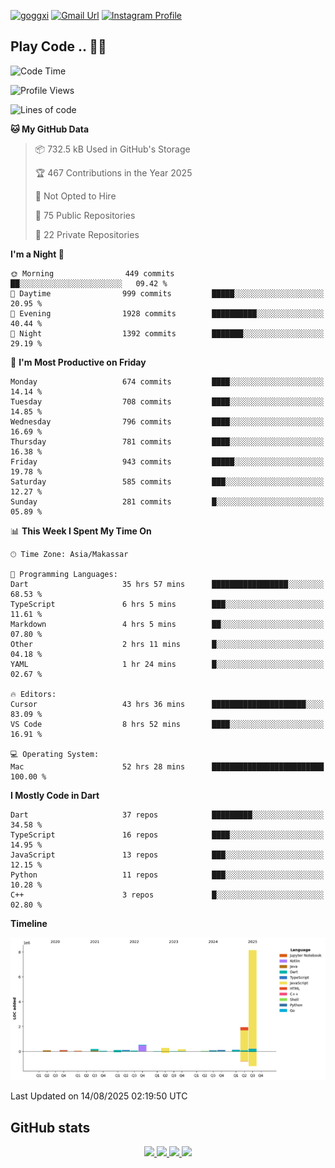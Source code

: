 [![goggxi](https://img.shields.io/badge/Portofolio-Goggxi-orange)](https://goggxi.github.io)
[![Gmail Url](https://img.shields.io/twitter/url?label=Goggxi@gmail.com&logo=gmail&style=social&url=http%3A%2F%2Fmailto%3Acontact.Goggxi@gmail.com)](mailto:Goggxi@gmail.com) [![Instagram Profile](https://img.shields.io/twitter/url?label=moh_rifkan&logo=instagram&style=social&url=https://www.instagram.com/moh_rifkan/)](https://www.instagram.com/moh_rifkan/)

## Play Code .. 💬🚀

<!-- [![Moh Rifkan GitHub stats](https://github-readme-stats.vercel.app/api?username=goggxi&count_private=true&show_icons=true&theme=dracula&custom_title=Goggxi%20Statistic%20🚀)](https://github.com/goggxi/goggxi)

[![Top Langs](https://github-readme-stats.vercel.app/api/top-langs/?username=goggxi&langs_count=8&layout=compact&show_icons=true&theme=dracula)](https://github.com/goggxi/goggxi) -->

<!--START_SECTION:waka-->
![Code Time](http://img.shields.io/badge/Code%20Time-4%2C457%20hrs%2039%20mins-blue)

![Profile Views](http://img.shields.io/badge/Profile%20Views-19-blue)

![Lines of code](https://img.shields.io/badge/From%20Hello%20World%20I%27ve%20Written-12.2%20million%20lines%20of%20code-blue)

**🐱 My GitHub Data** 

> 📦 732.5 kB Used in GitHub's Storage 
 > 
> 🏆 467 Contributions in the Year 2025
 > 
> 🚫 Not Opted to Hire
 > 
> 📜 75 Public Repositories 
 > 
> 🔑 22 Private Repositories 
 > 
**I'm a Night 🦉** 

```text
🌞 Morning                449 commits         ██░░░░░░░░░░░░░░░░░░░░░░░   09.42 % 
🌆 Daytime                999 commits         █████░░░░░░░░░░░░░░░░░░░░   20.95 % 
🌃 Evening                1928 commits        ██████████░░░░░░░░░░░░░░░   40.44 % 
🌙 Night                  1392 commits        ███████░░░░░░░░░░░░░░░░░░   29.19 % 
```
📅 **I'm Most Productive on Friday** 

```text
Monday                   674 commits         ████░░░░░░░░░░░░░░░░░░░░░   14.14 % 
Tuesday                  708 commits         ████░░░░░░░░░░░░░░░░░░░░░   14.85 % 
Wednesday                796 commits         ████░░░░░░░░░░░░░░░░░░░░░   16.69 % 
Thursday                 781 commits         ████░░░░░░░░░░░░░░░░░░░░░   16.38 % 
Friday                   943 commits         █████░░░░░░░░░░░░░░░░░░░░   19.78 % 
Saturday                 585 commits         ███░░░░░░░░░░░░░░░░░░░░░░   12.27 % 
Sunday                   281 commits         █░░░░░░░░░░░░░░░░░░░░░░░░   05.89 % 
```


📊 **This Week I Spent My Time On** 

```text
🕑︎ Time Zone: Asia/Makassar

💬 Programming Languages: 
Dart                     35 hrs 57 mins      █████████████████░░░░░░░░   68.53 % 
TypeScript               6 hrs 5 mins        ███░░░░░░░░░░░░░░░░░░░░░░   11.61 % 
Markdown                 4 hrs 5 mins        ██░░░░░░░░░░░░░░░░░░░░░░░   07.80 % 
Other                    2 hrs 11 mins       █░░░░░░░░░░░░░░░░░░░░░░░░   04.18 % 
YAML                     1 hr 24 mins        █░░░░░░░░░░░░░░░░░░░░░░░░   02.67 % 

🔥 Editors: 
Cursor                   43 hrs 36 mins      █████████████████████░░░░   83.09 % 
VS Code                  8 hrs 52 mins       ████░░░░░░░░░░░░░░░░░░░░░   16.91 % 

💻 Operating System: 
Mac                      52 hrs 28 mins      █████████████████████████   100.00 % 
```

**I Mostly Code in Dart** 

```text
Dart                     37 repos            █████████░░░░░░░░░░░░░░░░   34.58 % 
TypeScript               16 repos            ████░░░░░░░░░░░░░░░░░░░░░   14.95 % 
JavaScript               13 repos            ███░░░░░░░░░░░░░░░░░░░░░░   12.15 % 
Python                   11 repos            ███░░░░░░░░░░░░░░░░░░░░░░   10.28 % 
C++                      3 repos             █░░░░░░░░░░░░░░░░░░░░░░░░   02.80 % 
```



**Timeline**

![Lines of Code chart](https://raw.githubusercontent.com/Goggxi/Goggxi/main/assets/bar_graph.png)


 Last Updated on 14/08/2025 02:19:50 UTC
<!--END_SECTION:waka-->

## GitHub stats

<p align="center">
  <a href="https://github.com/goggxi">
    <img src="http://github-profile-summary-cards.vercel.app/api/cards/profile-details?username=goggxi&theme=transparent" />
  </a>
  <a href="https://github.com/goggxi">
    <img src="https://github-readme-streak-stats.herokuapp.com/?user=goggxi&hide_border=true&card_width=338&theme=transparent" />
  </a>
  <a href="https://github.com/goggxi">
    <img src="http://github-profile-summary-cards.vercel.app/api/cards/stats?username=goggxi&theme=transparent" />
  </a>
  <a href="https://github.com/goggxi">
    <img src="https://github-readme-stats.vercel.app/api/top-langs/?username=goggxi&langs_count=10&exclude_repo=&hide=c,makefile,html,css,sass,nix,nunjucks,tsql,dockerfile,shell&card_width=699&hide_border=true&theme=transparent" />
  </a>
  <!-- <br/>
  <a href="https://github.com/goggxi">
    <img src="https://komarev.com/ghpvc/?username=goggxi&color=blue&style=flat" />
  </a> -->
</p>
